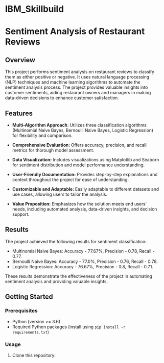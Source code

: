 # IBM_Skillbuild

# Sentiment Analysis of Restaurant Reviews

## Overview

This project performs sentiment analysis on restaurant reviews to classify them as either positive or negative. It uses natural language processing (NLP) techniques and machine learning algorithms to automate the sentiment analysis process. The project provides valuable insights into customer sentiments, aiding restaurant owners and managers in making data-driven decisions to enhance customer satisfaction.

## Features

- **Multi-Algorithm Approach:** Utilizes three classification algorithms (Multinomial Naive Bayes, Bernoulli Naive Bayes, Logistic Regression) for flexibility and comparison.
  
- **Comprehensive Evaluation:** Offers accuracy, precision, and recall metrics for thorough model assessment.
  
- **Data Visualization:** Includes visualizations using Matplotlib and Seaborn for sentiment distribution and model performance understanding.
  
- **User-Friendly Documentation:** Provides step-by-step explanations and context throughout the project for ease of understanding.
  
- **Customizable and Adaptable:** Easily adaptable to different datasets and use cases, allowing users to tailor the analysis.
  
- **Value Proposition:** Emphasizes how the solution meets end users' needs, including automated analysis, data-driven insights, and decision support.

## Results

The project achieved the following results for sentiment classification:

- Multinomial Naive Bayes: Accuracy - 77.67%, Precision - 0.78, Recall - 0.77.
- Bernoulli Naive Bayes: Accuracy - 77.0%, Precision - 0.76, Recall - 0.78.
- Logistic Regression: Accuracy - 76.67%, Precision - 0.8, Recall - 0.71.

These results demonstrate the effectiveness of the project in automating sentiment analysis and providing valuable insights.

## Getting Started

### Prerequisites

- Python (version >= 3.6)
- Required Python packages (install using `pip install -r requirements.txt`)

### Usage

1. Clone this repository:

